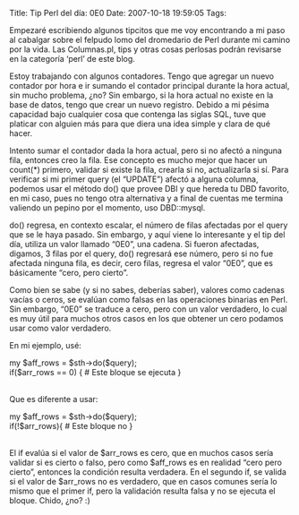 Title: Tip Perl del día: 0E0
Date: 2007-10-18 19:59:05
Tags: 

<p>Empezaré escribiendo algunos tipcitos que me voy encontrando a mi paso al cabalgar sobre el felpudo lomo del dromedario de Perl durante mi camino por la vida. Las Columnas.pl, tips y otras cosas perlosas podrán revisarse en la categoría &#8216;perl&#8217; de este blog.</p>

<p>Estoy trabajando con algunos contadores. Tengo que agregar un nuevo contador por hora e ir sumando el contador principal durante la hora actual, sin mucho problema, ¿no? Sin embargo, si la hora actual no existe en la base de datos, tengo que crear un nuevo registro. Debido a mi pésima capacidad bajo cualquier cosa que contenga las siglas SQL, tuve que platicar con alguien más para que diera una idea simple y clara de qué hacer.</p>

<p>Intento sumar el contador dada la hora actual, pero si no afectó a ninguna fila, entonces creo la fila. Ese concepto es mucho mejor que hacer un count(*) primero, validar si existe la fila, crearla si no, actualizarla si sí. Para verificar si mi primer query (el &#8220;UPDATE&#8221;) afectó a alguna columna, podemos usar el método do() que provee DBI y que hereda tu DBD favorito, en mi caso, pues no tengo otra alternativa y a final de cuentas me termina valiendo un pepino por el momento, uso DBD::mysql.</p>

<p>do() regresa, en contexto escalar, el número de filas afectadas por el query que se le haya pasado. Sin embargo, y aquí viene lo interesante y el tip del día, utiliza un valor llamado &#8220;0E0&#8221;, una cadena. Si fueron afectadas, digamos, 3 filas por el query, do() regresará ese número, pero si no fue afectada ninguna fila, es decir, cero filas, regresa el valor &#8220;0E0&#8221;, que es básicamente &#8220;cero, pero cierto&#8221;.</p>

<p>Como bien se sabe (y si no sabes, deberías saber), valores como cadenas vacías o ceros, se evalúan como falsas en las operaciones binarias en Perl. Sin embargo, &#8220;0E0&#8221; se traduce a cero, pero con un valor verdadero, lo cual es muy útil para muchos otros casos en los que obtener un cero podamos usar como valor verdadero.</p>

<p>En mi ejemplo, usé:</p>

<p>my $aff_rows = $sth-&gt;do($query);<br/>
if($arr_rows == 0) { # Este bloque se ejecuta }</p>

<p><br/>
Que es diferente a usar:</p>

<p>my $aff_rows = $sth-&gt;do($query);<br/>
if(!$arr_rows){ # Este bloque no }</p>

<p><br/>
El if evalúa si el valor de $arr_rows es cero, que en muchos casos sería validar si es cierto o falso, pero como $aff_rows es en realidad &#8220;cero pero cierto&#8221;, entonces la condición resulta verdadera. En el segundo if, se valida si el valor de $arr_rows no es verdadero, que en casos comunes sería lo mismo que el primer if, pero la validación resulta falsa y no se ejecuta el bloque. Chido, ¿no? :)</p>
